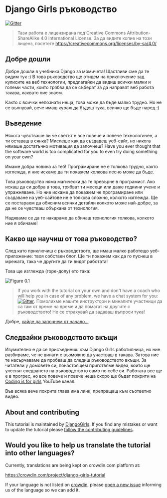 # Django Girls ръководство

[![Gitter](https://badges.gitter.im/DjangoGirls/tutorial.svg)](https://gitter.im/DjangoGirls/tutorial)

> Тази работа е лицензирана под Creative Commons Attribution-ShareAlike 4.0 International License. За да видите копие на този лиценз, посетете https://creativecommons.org/licenses/by-sa/4.0/

## Добре дошли

Добре дошли в учебника Django за момичета! Щастливи сме да те видим тук :) В това ръководство ще отидем на приключение зад кулисите на веб технологии, предлагайки да видиш всички малки и големи части, които трябва да се съберат за да направят веб работа такава, каквато ние знаем.

Както с всички непознати неща, това може да бъде малко трудно. Но не се вълнувай, вече имаш кураж да бъдеш тука, всичко ще бъде наред :)

## Въведение

Някога чувстваше ли че светът е все повече и повече технологичен, а ти оставаш в сянка? Мислеше как да създадеш уеб-сайт, но никога нямаше достатъчно мотивация да започнеш? Have you ever thought that the software world is too complicated for you to even try doing something on your own?

Имаме добра новина за теб! Програмиране не е толкова трудно, както изглежда, и ние искаме да ти покажем колкова лесно може да бъде.

Това ръководство няма магически да те превърне в програмист. Ако искаш да си добра в това, трябват ти месеци или даже годиини учене и упражняване. Но ние искаме да покажем че програмиране или създаване на уеб-сайтове не е толкова сложно, колкото изглежда. Ще се постараем да обясним всички детайли колкото може най-добре, за да не се чувстваш объркана от технология.

Надяваме се да те накараме да обичаш технология толкова, колкото ние я обичаме!

## Какво ще научиш от това ръководство?

След като приключиш с ръководството, ще имаш малко работещо уеб-приложение: твоя собствен блог. Ще ти покажем как да го пуснеш в мрежата, така че другите да ти видят работата!

Това ще изглежда (горе-долу) ето така:

![Figure 0.1](images/application.png)

> If you work with the tutorial on your own and don't have a coach who will help you in case of any problem, we have a chat system for you: [![Gitter](https://badges.gitter.im/DjangoGirls/tutorial.svg)](https://gitter.im/DjangoGirls/tutorial). Помолихме нашите инструктори и миналите участници да са там от време на време и да помагат на другите с ръководството! Не се страхувай да задаваш въпроси тука!

Добре, [хайде да започнем от начало...](./how_the_internet_works/README.md)

## Следвайки ръководството вкъщи

Изумително е да се присъединиш към Django Girls работилница, но ние разбираме, че не винаги е възможно да участваш в такава. Затова ние те насърчаваме да пробваш да следиш ръководството вкъщи. За читатели у домовете си, понастоящем приготвяме видеа, които ще улеснят следването на ръководството само по себе си. Работата все ще е в прогрес, но все повече и повече неща скоро ще бъдат покрити на [Coding is for girls](https://www.youtube.com/channel/UC0hNd2uW8jTR5K3KBzRuG2A/feed) YouTube канал.

Във всяка вече покрита глава има линк, препращащ към съответно видео.

## About and contributing

This tutorial is maintained by [DjangoGirls](https://djangogirls.org/). If you find any mistakes or want to update the tutorial please [follow the contributing guidelines](https://github.com/DjangoGirls/tutorial/blob/master/README.md).

## Would you like to help us translate the tutorial into other languages?

Currently, translations are being kept on crowdin.com platform at:

https://crowdin.com/project/django-girls-tutorial

If your language is not listed on [crowdin](https://crowdin.com/), please [open a new issue](https://github.com/DjangoGirls/tutorial/issues/new) informing us of the language so we can add it.